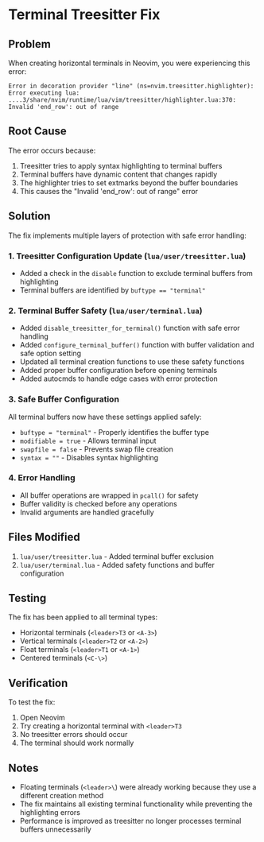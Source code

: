 # Terminal Treesitter Fix

## Problem
When creating horizontal terminals in Neovim, you were experiencing this error:

```
Error in decoration provider "line" (ns=nvim.treesitter.highlighter):
Error executing lua: ....3/share/nvim/runtime/lua/vim/treesitter/highlighter.lua:370: Invalid 'end_row': out of range
```

## Root Cause
The error occurs because:
1. Treesitter tries to apply syntax highlighting to terminal buffers
2. Terminal buffers have dynamic content that changes rapidly
3. The highlighter tries to set extmarks beyond the buffer boundaries
4. This causes the "Invalid 'end_row': out of range" error

## Solution
The fix implements multiple layers of protection with safe error handling:

### 1. Treesitter Configuration Update (`lua/user/treesitter.lua`)
- Added a check in the `disable` function to exclude terminal buffers from highlighting
- Terminal buffers are identified by `buftype == "terminal"`

### 2. Terminal Buffer Safety (`lua/user/terminal.lua`)
- Added `disable_treesitter_for_terminal()` function with safe error handling
- Added `configure_terminal_buffer()` function with buffer validation and safe option setting
- Updated all terminal creation functions to use these safety functions
- Added proper buffer configuration before opening terminals
- Added autocmds to handle edge cases with error protection

### 3. Safe Buffer Configuration
All terminal buffers now have these settings applied safely:
- `buftype = "terminal"` - Properly identifies the buffer type
- `modifiable = true` - Allows terminal input
- `swapfile = false` - Prevents swap file creation
- `syntax = ""` - Disables syntax highlighting

### 4. Error Handling
- All buffer operations are wrapped in `pcall()` for safety
- Buffer validity is checked before any operations
- Invalid arguments are handled gracefully

## Files Modified
1. `lua/user/treesitter.lua` - Added terminal buffer exclusion
2. `lua/user/terminal.lua` - Added safety functions and buffer configuration

## Testing
The fix has been applied to all terminal types:
- Horizontal terminals (`<leader>T3` or `<A-3>`)
- Vertical terminals (`<leader>T2` or `<A-2>`)
- Float terminals (`<leader>T1` or `<A-1>`)
- Centered terminals (`<C-\>`)

## Verification
To test the fix:
1. Open Neovim
2. Try creating a horizontal terminal with `<leader>T3`
3. No treesitter errors should occur
4. The terminal should work normally

## Notes
- Floating terminals (`<leader>\`) were already working because they use a different creation method
- The fix maintains all existing terminal functionality while preventing the highlighting errors
- Performance is improved as treesitter no longer processes terminal buffers unnecessarily
